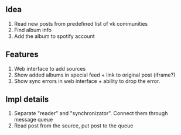 ## Idea

1. Read new posts from predefined list of vk communities
2. Find album info 
3. Add the album to spotify account

## Features

1. Web interface to add sources 
2. Show added albums in special feed + link to original post (iframe?)
3. Show sync errors in web interface + ability to drop the error.

## Impl details 

1. Separate "reader" and "synchronizator". Connect them through message queue
2. Read post from the source, put post to the queue